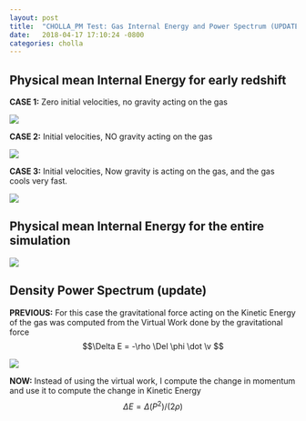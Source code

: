 ```yaml
---
layout: post
title:  "CHOLLA_PM Test: Gas Internal Energy and Power Spectrum (UPDATE)"
date:   2018-04-17 17:10:24 -0800
categories: cholla
---
```



## Physical mean Internal Energy for early redshift

**CASE 1:** Zero initial velocities, no gravity acting on the gas

<img src="{{ site.url }}assets/images/internal_energy_z_v0_g0.png">



**CASE 2:** Initial velocities, NO gravity acting on the gas

<img src="{{ site.url }}assets/images/internal_energy_z_v1_g0.png">

**CASE 3:** Initial velocities,  Now gravity is acting on the gas, and the gas cools very fast.

<img src="{{ site.url }}assets/images/internal_energy_z_v0_g1.png">


## Physical mean Internal Energy for the entire simulation

<img src="{{ site.url }}assets/images/internal_energy_v1_g1.png">


## Density Power Spectrum (update)

**PREVIOUS:** For this case the gravitational force acting on the Kinetic Energy of the gas was computed from the Virtual Work done by the gravitational force $$\Delta E = -\rho \Del \phi \dot \v $$

<img src="{{ site.url }}assets/images/power_dm_gas_update.png">


**NOW:** Instead of using the virtual work, I compute the change in momentum and use it to compute the change in Kinetic Energy
$$\Delta E= \Delta (P^2) / ( 2\rho ) $$ 
